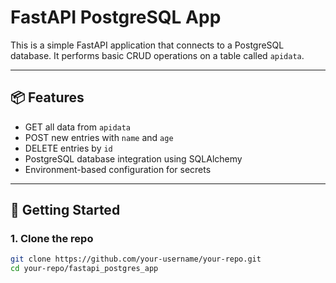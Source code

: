 # FastAPI PostgreSQL App

This is a simple FastAPI application that connects to a PostgreSQL database. It performs basic CRUD operations on a table called `apidata`.

---

## 📦 Features

- GET all data from `apidata`
- POST new entries with `name` and `age`
- DELETE entries by `id`
- PostgreSQL database integration using SQLAlchemy
- Environment-based configuration for secrets

---

## 🚀 Getting Started

### 1. Clone the repo

```bash
git clone https://github.com/your-username/your-repo.git
cd your-repo/fastapi_postgres_app
